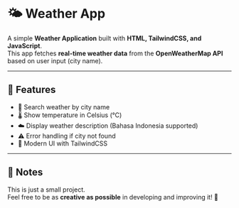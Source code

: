 # 🌤️ Weather App

A simple **Weather Application** built with **HTML, TailwindCSS, and JavaScript**.  
This app fetches **real-time weather data** from the **OpenWeatherMap API** based on user input (city name).  

---

## 🚀 Features
- 🔎 Search weather by city name  
- 🌡️ Show temperature in Celsius (°C)  
- ☁️ Display weather description (Bahasa Indonesia supported)  
- ⚠️ Error handling if city not found  
- 🎨 Modern UI with TailwindCSS  

---

## 📝 Notes
This is just a small project.  
Feel free to be as **creative as possible** in developing and improving it! 🚀
